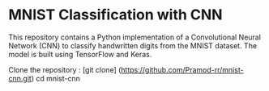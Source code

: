 # MNIST Classification with CNN

This repository contains a Python implementation of a Convolutional Neural Network (CNN) to classify handwritten digits from the MNIST dataset. The model is built using TensorFlow and Keras.

Clone the repository : 
[git clone] (https://github.com/Pramod-rr/mnist-cnn.git)
cd mnist-cnn
